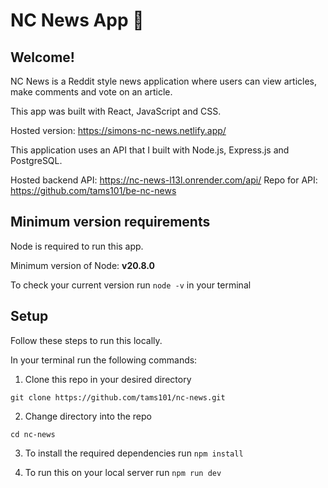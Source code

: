 # NC News App 📰

## Welcome!

NC News is a Reddit style news application where users can view articles, make comments and vote on an article.

This app was built with React, JavaScript and CSS.

Hosted version: https://simons-nc-news.netlify.app/

This application uses an API that I built with Node.js, Express.js and PostgreSQL.

Hosted backend API: https://nc-news-l13l.onrender.com/api/
Repo for API: https://github.com/tams101/be-nc-news

## Minimum version requirements

Node is required to run this app.

Minimum version of Node: **v20.8.0**

To check your current version run `node -v` in your terminal

## Setup
Follow these steps to run this locally.

In your terminal run the following commands:

1. Clone this repo in your desired directory
```
git clone https://github.com/tams101/nc-news.git
```

2. Change directory into the repo
```
cd nc-news
```

3. To install the required dependencies run `npm install`

4. To run this on your local server run `npm run dev`
